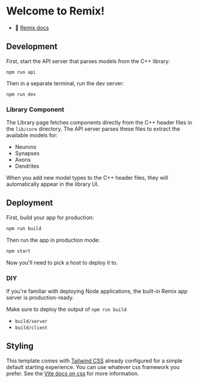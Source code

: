 # Welcome to Remix!

- 📖 [Remix docs](https://remix.run/docs)

## Development

First, start the API server that parses models from the C++ library:

```shellscript
npm run api
```

Then in a separate terminal, run the dev server:

```shellscript
npm run dev
```

### Library Component

The Library page fetches components directly from the C++ header files in the `lib/core` directory. The API server parses these files to extract the available models for:

- Neurons
- Synapses
- Axons
- Dendrites

When you add new model types to the C++ header files, they will automatically appear in the library UI.

## Deployment

First, build your app for production:

```sh
npm run build
```

Then run the app in production mode:

```sh
npm start
```

Now you'll need to pick a host to deploy it to.

### DIY

If you're familiar with deploying Node applications, the built-in Remix app server is production-ready.

Make sure to deploy the output of `npm run build`

- `build/server`
- `build/client`

## Styling

This template comes with [Tailwind CSS](https://tailwindcss.com/) already configured for a simple default starting experience. You can use whatever css framework you prefer. See the [Vite docs on css](https://vitejs.dev/guide/features.html#css) for more information.
